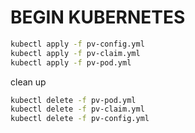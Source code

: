 # BEGIN KUBERNETES

```sh
kubectl apply -f pv-config.yml
kubectl apply -f pv-claim.yml
kubectl apply -f pv-pod.yml
```

clean up

```sh
kubectl delete -f pv-pod.yml
kubectl delete -f pv-claim.yml
kubectl delete -f pv-config.yml
```
